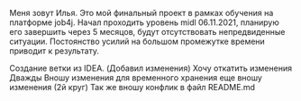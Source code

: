 Меня зовут Илья. Это мой финальный проект в рамках обучения на платформе job4j.
Начал проходить уровень midl 06.11.2021, планирую его завершить через 5 месяцов, будут отсутствовать 
непредвиденные ситуации. Постоянство усилий на большом промежутке времени приводит к результату.

Создание ветки из IDEA.
(Добавил изменения)
Хочу откатить изменения
Дважды
Вношу изменения для временного хранения
еще вношу изменения (2й круг)
Так же вношу конфлик в файл README.md